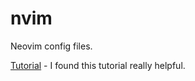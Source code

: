# nvim

Neovim config files.

[Tutorial](https://www.youtube.com/watch?v=ZEFXeRIFvN0&t) - I found this tutorial really helpful.
